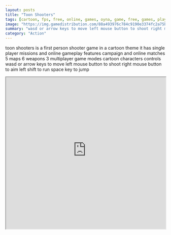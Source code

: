 ```yaml
---
layout: posts
title: "Toon Shooters"
tags: [cartoon, fps, free, online, games, oyna, game, free, games, play, play, games]
image: "https://img.gamedistribution.com/88a493976c784c9190e3374fc2a75b24-1280x720.jpeg"
summary: "wasd or arrow keys to move left mouse button to shoot right mouse button to aim left shift to run space key to jump  free online games oyna game free games play play games"
category: "Action"
---
```


toon shooters is a first person shooter game in a cartoon theme it has single player missions and online gameplay features campaign and online matches 5 maps 6 weapons 3 multiplayer game modes cartoon characters controls wasd or arrow keys to move left mouse button to shoot right mouse button to aim left shift to run space key to jump

<iframe width="100%" height="480px;" src="https://html5.gamedistribution.com/88a493976c784c9190e3374fc2a75b24/"></iframe>
